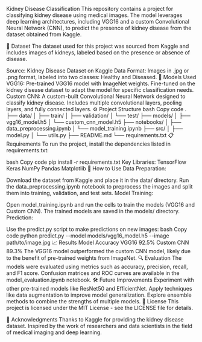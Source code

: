 Kidney Disease Classification
This repository contains a project for classifying kidney disease using medical images. The model leverages deep learning architectures, including VGG16 and a custom Convolutional Neural Network (CNN), to predict the presence of kidney disease from the dataset obtained from Kaggle.

📂 Dataset
The dataset used for this project was sourced from Kaggle and includes images of kidneys, labeled based on the presence or absence of disease.

Source: Kidney Disease Dataset on Kaggle
Data Format: Images in .jpg or .png format, labeled into two classes: Healthy and Diseased.
🧠 Models Used
VGG16:
Pre-trained VGG16 model with ImageNet weights.
Fine-tuned on the kidney disease dataset to adapt the model for specific classification needs.
Custom CNN:
A custom-built Convolutional Neural Network designed to classify kidney disease.
Includes multiple convolutional layers, pooling layers, and fully connected layers.
⚙️ Project Structure
bash
Copy code
.
├── data/
│   ├── train/
│   ├── validation/
│   └── test/
├── models/
│   ├── vgg16_model.h5
│   └── custom_cnn_model.h5
├── notebooks/
│   ├── data_preprocessing.ipynb
│   └── model_training.ipynb
├── src/
│   ├── model.py
│   └── utils.py
├── README.md
└── requirements.txt
📋 Requirements
To run the project, install the dependencies listed in requirements.txt:

bash
Copy code
pip install -r requirements.txt
Key Libraries:
TensorFlow
Keras
NumPy
Pandas
Matplotlib
🚀 How to Use
Data Preparation:

Download the dataset from Kaggle and place it in the data/ directory.
Run the data_preprocessing.ipynb notebook to preprocess the images and split them into training, validation, and test sets.
Model Training:

Open model_training.ipynb and run the cells to train the models (VGG16 and Custom CNN).
The trained models are saved in the models/ directory.
Prediction:

Use the predict.py script to make predictions on new images:
bash
Copy code
python predict.py --model models/vgg16_model.h5 --image path/to/image.jpg
📈 Results
Model	Accuracy
VGG16	92.5%
Custom CNN	89.3%
The VGG16 model outperformed the custom CNN model, likely due to the benefit of pre-trained weights from ImageNet.
🔍 Evaluation
The models were evaluated using metrics such as accuracy, precision, recall, and F1 score.
Confusion matrices and ROC curves are available in the model_evaluation.ipynb notebook.
🛠️ Future Improvements
Experiment with other pre-trained models like ResNet50 and EfficientNet.
Apply techniques like data augmentation to improve model generalization.
Explore ensemble methods to combine the strengths of multiple models.
📜 License
This project is licensed under the MIT License - see the LICENSE file for details.

🤝 Acknowledgments
Thanks to Kaggle for providing the kidney disease dataset.
Inspired by the work of researchers and data scientists in the field of medical imaging and deep learning.
